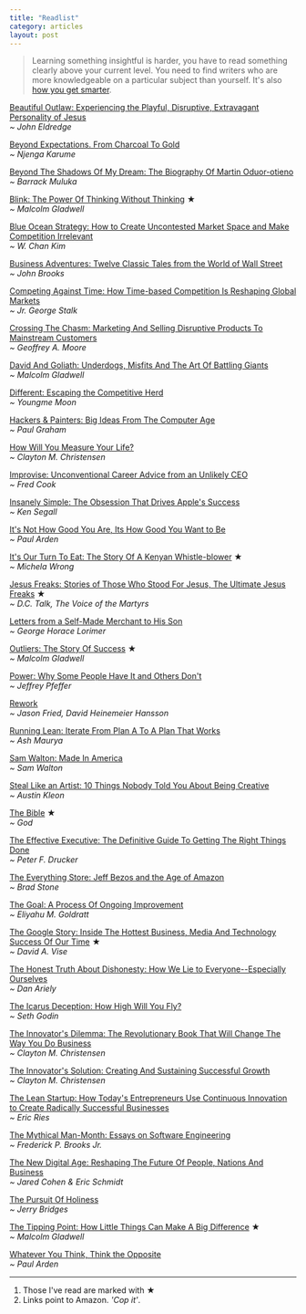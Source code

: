 ```yaml
---
title: "Readlist"
category: articles
layout: post
---
```


> Learning something insightful is harder, you have to read something
> clearly above your current level. You need to find writers who are more
> knowledgeable on a particular subject than yourself. It's also [how you
> get smarter][1].

[Beautiful Outlaw: Experiencing the Playful, Disruptive, Extravagant Personality of Jesus](http://amzn.to/1cu5tWo)  
_~ John Eldredge_

[Beyond Expectations. From Charcoal To Gold](http://amzn.to/1eX3axB)  
_~ Njenga Karume_

[Beyond The Shadows Of My Dream: The Biography Of Martin Oduor-otieno](http://amzn.to/1517F4z)  
_~ Barrack Muluka_

[Blink: The Power Of Thinking Without Thinking](http://amzn.to/18p6vQH) ★  
_~ Malcolm Gladwell_

[Blue Ocean Strategy: How to Create Uncontested Market Space and Make Competition Irrelevant](http://amzn.to/1dWht0O)  
_~ W. Chan Kim_

[Business Adventures: Twelve Classic Tales from the World of Wall Street](http://amzn.to/1p5PsLZ)  
_~ John Brooks_

[Competing Against Time: How Time-based Competition Is Reshaping Global Markets](http://amzn.to/1bqsU1n)  
_~ Jr. George Stalk_

[Crossing The Chasm: Marketing And Selling Disruptive Products To Mainstream Customers](http://amzn.to/18oYLOO)  
_~ Geoffrey A. Moore_

[David And Goliath: Underdogs, Misfits And The Art Of Battling Giants](http://amzn.to/16EKIr2)  
_~ Malcolm Gladwell_

[Different: Escaping the Competitive Herd](http://amzn.to/1k5keFU)  
_~ Youngme Moon_

[Hackers & Painters: Big Ideas From The Computer Age](http://amzn.to/ZaSZhz)  
_~ Paul Graham_

[How Will You Measure Your Life?](http://amzn.to/1boOs1H)  
_~ Clayton M. Christensen_

[Improvise: Unconventional Career Advice from an Unlikely CEO](http://amzn.to/1lHTJlQ)  
_~ Fred Cook_

[Insanely Simple: The Obsession That Drives Apple's Success](http://amzn.to/1oYiEBC)  
_~ Ken Segall_

[It's Not How Good You Are, Its How Good You Want to Be](http://amzn.to/1p3Fgn3)  
_~ Paul Arden_

[It's Our Turn To Eat: The Story Of A Kenyan Whistle-blower](http://amzn.to/1aI3zz4) ★  
_~ Michela Wrong_

[Jesus Freaks: Stories of Those Who Stood For Jesus, The Ultimate Jesus Freaks](http://amzn.to/151rfh2) ★  
_~ D.C. Talk, The Voice of the Martyrs_

[Letters from a Self-Made Merchant to His Son](http://amzn.to/1nKXWEh)  
_~ George Horace Lorimer_

[Outliers: The Story Of Success](http://amzn.to/1g0sUI8) ★  
_~ Malcolm Gladwell_

[Power: Why Some People Have It and Others Don't](http://amzn.to/184o7PD)  
_~ Jeffrey Pfeffer_

[Rework](http://amzn.to/18p558Y)  
_~ Jason Fried, David Heinemeier Hansson_

[Running Lean: Iterate From Plan A To A Plan That Works](http://amzn.to/14yvm41)  
_~ Ash Maurya_

[Sam Walton: Made In America](http://amzn.to/1proygg)  
_~ Sam Walton_

[Steal Like an Artist: 10 Things Nobody Told You About Being Creative](http://amzn.to/1mq3vYj)  
_~ Austin Kleon_

[The Bible](http://amzn.to/1bpcsBO) ★  
_~ God_

[The Effective Executive: The Definitive Guide To Getting The Right Things Done](http://amzn.to/1g0oqBu)  
_~ Peter F. Drucker_

[The Everything Store: Jeff Bezos and the Age of Amazon](http://amzn.to/19DBSEs)  
_~ Brad Stone_

[The Goal: A Process Of Ongoing Improvement](http://amzn.to/1eWYpnB)  
_~ Eliyahu M. Goldratt_

[The Google Story: Inside The Hottest Business, Media And Technology Success Of Our Time](http://amzn.to/1bqzFA9) ★  
_~ David A. Vise_

[The Honest Truth About Dishonesty: How We Lie to Everyone--Especially Ourselves](http://amzn.to/1k5mgpx)  
_~ Dan Ariely_

[The Icarus Deception: How High Will You Fly?](http://amzn.to/1nKXbuM)  
_~ Seth Godin_

[The Innovator's Dilemma: The Revolutionary Book That Will Change The Way You Do Business](http://amzn.to/1511cXo)  
_~ Clayton M. Christensen_

[The Innovator's Solution: Creating And Sustaining Successful Growth](http://amzn.to/16Urkj3)  
_~ Clayton M. Christensen_

[The Lean Startup: How Today's Entrepreneurs Use Continuous Innovation to Create Radically Successful Businesses](http://amzn.to/1oYiXfT)  
_~ Eric Ries_

[The Mythical Man-Month: Essays on Software Engineering](http://amzn.to/1rBkeND)  
_~ Frederick P. Brooks Jr._

[The New Digital Age: Reshaping The Future Of People, Nations And Business](http://amzn.to/1511TzV)  
_~ Jared Cohen & Eric Schmidt_

[The Pursuit Of Holiness](http://amzn.to/1gjL2zF)  
_~ Jerry Bridges_

[The Tipping Point: How Little Things Can Make A Big Difference](http://amzn.to/1516oua) ★  
_~ Malcolm Gladwell_

[Whatever You Think, Think the Opposite](http://amzn.to/1qQbdPz)  
_~ Paul Arden_

---

1. Those I've read are marked with ★
2. Links point to Amazon. _'Cop it'_.

[1]: /articles/2013/08/how-to-get-smarter/
